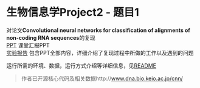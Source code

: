 # 生物信息学Project2 - 题目1

对论文**Convolutional neural networks for classification of alignments of non-coding RNA sequences**的复现  
[PPT](https://github.com/ziye0229/Convolutional-neural-networks-for-classification-of-alignments-of-non-coding-RNA-sequences/blob/master/啥都队v1.1.ppt)  课堂汇报PPT  
[实验报告](https://github.com/ziye0229/Convolutional-neural-networks-for-classification-of-alignments-of-non-coding-RNA-sequences/blob/master/啥都队-project2.pdf)  包含PPT全部内容，详细介绍了复现过程中所做的工作以及遇到的问题  

运行所需的环境、数据，运行方式介绍等详细信息，见[README](https://github.com/ziye0229/Convolutional-neural-networks-for-classification-of-alignments-of-non-coding-RNA-sequences/blob/master/README)  

> 作者已开源核心代码及相关数据http://www.dna.bio.keio.ac.jp/cnn/

